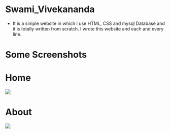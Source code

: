 # Swami_Vivekananda

- It is a simple website in which I use HTML, CSS and mysql Database and it is totally written from scratch. I wrote this website and each and every line. 


# Some Screenshots

# Home

<img src = "pic1.png" > 

# About 

<img src = "pic2.png" >


